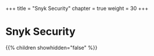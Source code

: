 +++
title = "Snyk Security"
chapter = true
weight = 30
+++

# Snyk Security

{{% children showhidden="false" %}}
